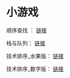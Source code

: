 # 小游戏


顺序查找      ： [链接](https://ayuki1024.github.io/edu_game/shunxuchazhao/)

栈与队列： [链接](https://ayuki1024.github.io/edu_game/stackAndQueue/)

技术排序_水果版： [链接](https://ayuki1024.github.io/edu_game/cntSortFruit/)

技术排序_数字版： [链接](https://ayuki1024.github.io/edu_game/cntSortNumber/)



